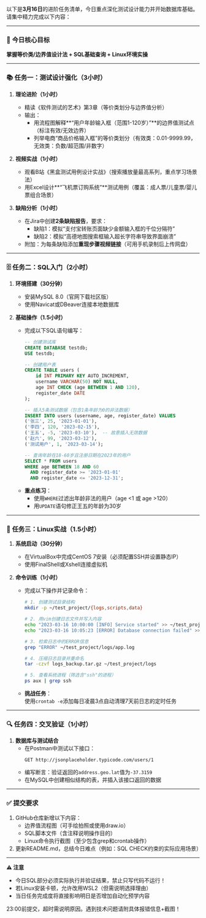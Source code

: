 以下是**3月16日**的进阶任务清单，今日重点深化测试设计能力并开始数据库基础。请集中精力完成以下内容：

---

### 📌 **今日核心目标**  
**掌握等价类/边界值设计法 + SQL基础查询 + Linux环境实操**

---

### 📚 **任务一：测试设计强化（3小时）**  
1. **理论进阶（1小时）**  
   - 精读《软件测试的艺术》第3章（等价类划分与边界值分析）  
   - 输出：  
     - 用流程图解释**“用户年龄输入框（范围1-120岁）”**的边界值测试点（标注有效/无效边界）  
     - 列举电商“商品价格输入框”的等价类划分（有效类：0.01-9999.99，无效类：负数/超范围/非数字）  

2. **视频实战（1小时）**  
   - 观看B站《黑盒测试用例设计实战》（搜索播放量最高系列，重点学习场景法）  
   - 用Excel设计**“飞机票订购系统”**测试用例（覆盖：成人票/儿童票/婴儿票组合场景）  

3. **缺陷分析（1小时）**  
   - 在Jira中创建**2条缺陷报告**，要求：  
     - 缺陷1：模拟“支付宝转账页面缺少金额输入框的千位分隔符”  
     - 缺陷2：模拟“高德地图搜索框输入超长字符串导致界面崩溃”  
   - 附加：为每条缺陷添加**重现步骤视频链接**（可用手机录制后上传网盘）  

---

### 🗄️ **任务二：SQL入门（2小时）**  
1. **环境搭建（30分钟）**  
   - 安装MySQL 8.0（官网下载社区版）  
   - 使用Navicat或DBeaver连接本地数据库  

2. **基础操作（1.5小时）**  
   - 完成以下SQL语句编写：  
     ```sql
     -- 创建测试库
     CREATE DATABASE testdb;
     USE testdb;
     
     -- 创建用户表
     CREATE TABLE users (
         id INT PRIMARY KEY AUTO_INCREMENT,
         username VARCHAR(50) NOT NULL,
         age INT CHECK (age BETWEEN 1 AND 120),
         register_date DATE
     );
     
     -- 插入5条测试数据（包含1条年龄为0的非法数据）
     INSERT INTO users (username, age, register_date) VALUES
     ('张三', 25, '2023-01-01'),
     ('李四', 120, '2023-02-15'),
     ('王五', -5, '2023-03-10'),  -- 故意插入无效数据
     ('赵六', 99, '2023-03-12'),
     ('测试用户', 1, '2023-03-14');
     
     -- 查询年龄在18-60岁且注册日期在2023年的用户
     SELECT * FROM users 
     WHERE age BETWEEN 18 AND 60 
       AND register_date >= '2023-01-01' 
       AND register_date <= '2023-12-31';
     ```
   - **重点练习**：  
     - 使用`WHERE`过滤出年龄非法的用户（age <1 或 age >120）  
     - 用`UPDATE`语句修正王五的年龄为30岁  

---

### 🐧 **任务三：Linux实战（1.5小时）**  
1. **系统启动（30分钟）**  
   - 在VirtualBox中完成CentOS 7安装（必须配置SSH并设置静态IP）  
   - 使用FinalShell或Xshell连接虚拟机  

2. **命令训练（1小时）**  
   - 完成以下操作并记录命令：  
     ```bash
     # 1. 创建测试目录结构
     mkdir -p ~/test_project/{logs,scripts,data}
     
     # 2. 用vim创建日志文件并写入内容
     echo "2023-03-16 10:00:00 [INFO] Service started" >> ~/test_project/logs/app.log
     echo "2023-03-16 10:05:23 [ERROR] Database connection failed" >> ~/test_project/logs/app.log
     
     # 3. 检索日志中的ERROR信息
     grep "ERROR" ~/test_project/logs/app.log
     
     # 4. 压缩日志目录并重命名
     tar -czvf logs_backup.tar.gz ~/test_project/logs
     
     # 5. 查看系统进程（筛选含"ssh"的进程）
     ps aux | grep ssh
     ```
   - **挑战任务**：  
     使用`crontab -e`添加每日凌晨3点自动清理7天前日志的定时任务  

---

### 🔍 **任务四：交叉验证（1小时）**  
1. **数据库与测试结合**  
   - 在Postman中测试以下接口：  
     ```http
     GET http://jsonplaceholder.typicode.com/users/1
     ```
   - 编写断言：验证返回的`address.geo.lat`值为`-37.3159`  
   - 在MySQL中创建相似结构的表，并插入该接口返回的数据  

---

### ✅ **提交要求**  
1. GitHub仓库新增以下内容：  
   - 边界值流程图（可手绘拍照或使用draw.io）  
   - SQL脚本文件（含注释说明操作目的）  
   - Linux命令执行截图（至少包含grep和crontab操作）  
2. 更新README.md，总结今日难点（例如：SQL CHECK约束的实际应用场景）  

---

**⚠️ 注意**  
- 今日SQL部分必须实际执行并验证结果，禁止只写代码不运行！  
- 若Linux安装卡顿，允许改用WSL2（但需说明选择理由）  
- 当日任务完成度将直接影响明日是否增加自动化预学内容  

23:00前提交，超时需说明原因。遇到技术问题请附具体报错信息+截图！